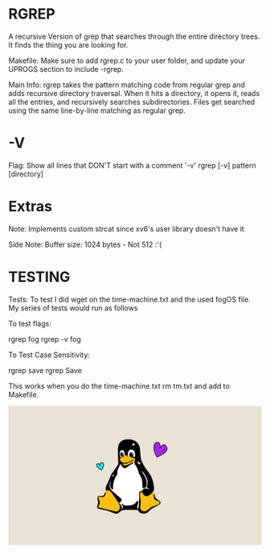 # RGREP

A recursive Version of grep that searches through the entire
directory trees. It finds the thing you are looking for. 

Makefile: 
Make sure to add rgrep.c to your user folder, and update your UPROGS
section to include -rgrep\. 

Main Info:
rgrep takes the pattern matching code from regular grep and
adds recursive directory traversal. When it hits a directory,
it opens it, reads all the entries, and recursively searches 
subdirectories. Files get searched using the same line-by-line 
matching as regular grep.

# -V 
Flag: 
Show all lines that DON'T start with a comment '-v'
rgrep [-v] pattern [directory]


# Extras
Note: 
Implements custom strcat since xv6's user library doesn't have it

Side Note: 
Buffer size: 1024 bytes - Not 512 :'(


# TESTING
Tests:
To test I did wget on the time-machine.txt and the used fogOS file.
My series of tests would run as follows

To test flags:

rgrep fog
rgrep -v fog

To Test Case Sensitivity: 

rgrep save
rgrep Save

This works when you do the time-machine.txt rm tm.txt and 
add to Makefile. 


![PENGUIN](pingu.png)
